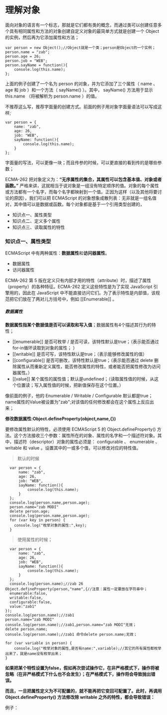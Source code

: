 # 理解对象

面向对象的语言有一个标志，那就是它们都有类的概念，而通过类可以创建任意多个具有相同属性和方法的对象创建自定义对象的最简单方式就是创建一个 Object 的实例，然后再为它添加属性和方法；

    var person = new Object();//Object就是一个类；person是Object的一个实例；
    person.name = "zab";
    person.age = 26;
    person.job = "WEB";
    person.sayName = function(){
        console.log(this.name);
    };

上面的例子创建了一个名为 person 的对象，并为它添加了三个属性（ name 、 age 和 job ）和一个方法（ sayName() ）。其中， sayName() 方法用于显示 this.name （将被解析为 person.name ）的值。

不推荐这么写，推荐字面量的创建方式。前面的例子用对象字面量语法可以写成这样;

    var person = {
        name: "zab",
        age: 26,
        job: "WEB",
        sayName: function(){
            console.log(this.name);
        }
    };

字面量的写法，可以更像一块；而且传参的时候，可以更直接的看到传的是哪些参数；

ECMA-262 把对象定义为：**“无序属性的集合，其属性可以包含基本值、对象或者函数。”** 严格来讲，这就相当于说对象是一组没有特定顺序的值。对象的每个属性或方法都有一个名字，而每个名字都映射到一个值。正因为这样（以及其他将要讨论的原因），我们可以把 ECMAScript 的对象想象成散列表：无非就是一组名值对，其中值可以是数据或函数。每个对象都是基于一个引用类型创建的，

- 知识点一、属性类型
- 知识点二、定义多个属性
- 知识点三、读取属性的特性

### 知识点一、属性类型

ECMAScript 中有两种属性：**数据属性**和**访问器属性**。

- 数据属性
- 访问器属性

ECMA-262 第 5 版在定义只有内部才用的特性（attribute）时，描述了属性（property）的各种特征。ECMA-262 定义这些特性是为了实现 JavaScript 引擎用的，因此在 JavaScript 中不能直接访问它们。为了表示特性是内部值，该规范把它们放在了两对儿方括号中，例如 [[Enumerable]] 。

##### 数据属性

**数据属性指某个数据值是否可以读取和写入值**；数据属性有4个描述其行为的特性；

- [[enumerable]]    是否可枚举 / 是否可读，该特性默认是true；（表示能否通过for-in循环读取到对象的属性； ）
- [[writable]]      是否可写，该特性默认是true；（表示能够修改属性的值）
- [[configurable]]  是否可删改，该特性默认是true；（表示能否通过 delete 删除属性从而重新定义属性，能否修改属性的特性，或者能否把属性修改为访问器属性。）
- [[value]]         某个属性的属性值；默认是undefined；（读取属性值的时候，从这个位置读；写入属性值的时候，把新值保存在这个位置。）

像前面的例子，他的 Enumerable / Writable / Configurable 默认都是true；name属性的Value被设置为"zab";对该值的任何修改都会在这个属性上反应出来；

**修改数据属性:Object.defineProperty(object,name,{})**

要修改属性默认的特性，必须使用 ECMAScript 5 的 Object.defineProperty() 方法。这个方法接收三个参数：属性所在的对象、属性的名字和一个描述符对象。其中，描述符（descriptor）对象的属性必须是： configurable 、 enumerable 、 writable 和 value 。设置其中的一或多个值，可以修改对应的特性值。

> 默认的时候

      var person = {
          name: "zab",
          age: 26,
          job: "WEB",
          sayName: function(){
              console.log(this.name);
          }
      };
      console.log(person.name,person.age);
      person.name="zab MODI"
      delete person.age;
      console.log(person.name,person.age);
      for (var key in person) {
        console.log("枚举对象的属性:",key);
      }

> 使用属性的时候；

      var person = {
          name: "zab",
          age: 26,
          job: "WEB",
          sayName: function(){
              console.log(this.name);
          }
      };
      console.log(person.name);//zab 26
    Object.defineProperty(person,"name",{//注意：属性一定要放在字符串中；
      enumerable:false,
      writable:false,
      configurable:false,
      value:"zab1"
    });
    console.log(person.name);//zab1
    person.name="zab MODI"
    console.log(person.name);//zab1,person.name="zab MODI"无效；
    delete person.name;
    console.log(person.name);//zab1 命令delete person.name;无效；
    
    for (var variable in person) {
        console.log("枚举对象的属性,是否有name:",variable);//其它的所有属性都枚举出来了，就是name没有枚举出来；
    }

**如果把某个特性设置为false，假如再次尝试操作它，在非严格模式下，操作将被忽略（在非严格模式下什么也不会发生）；在严格模式下，操作将会导致抛出错误。**

**而且，一旦把属性定义为不可配置的，就不能再把它变回可配置了。此时，再调用 Object.defineProperty() 方法修改除 writable 之外的特性，都会导致错误：**

例子：

